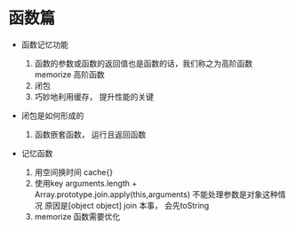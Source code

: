 # 函数篇
- 函数记忆功能
    1. 函数的参数或函数的返回值也是函数的话，我们称之为高阶函数
        memorize 高阶函数
    2. 闭包
    3. 巧妙地利用缓存， 提升性能的关键

- 闭包是如何形成的
    1. 函数嵌套函数， 运行且返回函数

- 记忆函数
    1. 用空间换时间 cache{}
    2. 使用key 
        arguments.length + Array.prototype.join.apply(this,arguments)
        不能处理参数是对象这种情况
        原因是[object object] join 本事， 会先toString
    3. memorize 函数需要优化
